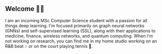 ## Welcome 👋🏼
 
I am an incoming MSc Computer Science student with a passion for all things deep learning. I'm focused primarily on graph neural networks (GNNs) and self-supervised learning (SSL), along with their applications to medicine, finance, wireless networks, and quantum computing. When I'm not working on research, you can find me in my home studio working on an R&B beat 🎶 or on the court playing tennis 🎾.

<!-- 
Coming soon
## Projects  -->
 
<!--
**xmootoo/xmootoo** is a ✨ _special_ ✨ repository because its `README.md` (this file) appears on your GitHub profile.

Here are some ideas to get you started:

- 🔭 I’m currently working on ...
- 🌱 I’m currently learning ...
- 👯 I’m looking to collaborate on ...
- 🤔 I’m looking for help with ...
- 💬 Ask me about ...
- 📫 How to reach me: ...
- 😄 Pronouns: ...
- ⚡ Fun fact: ...
-->
